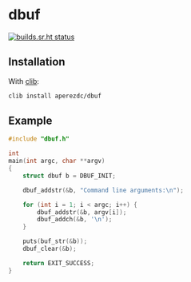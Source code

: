 dbuf
====

[![builds.sr.ht status](https://builds.sr.ht/~aperezdc/dbuf/alpine.yml.svg)](https://builds.sr.ht/~aperezdc/dbuf/alpine.yml?)

Installation
------------


With [clib](https://github.com/clibs/clib):

```sh
clib install aperezdc/dbuf
```

Example
-------

```c
#include "dbuf.h"

int
main(int argc, char **argv)
{
    struct dbuf b = DBUF_INIT;

    dbuf_addstr(&b, "Command line arguments:\n");

    for (int i = 1; i < argc; i++) {
        dbuf_addstr(&b, argv[i]);
        dbuf_addch(&b, '\n');
    }

    puts(buf_str(&b));
    dbuf_clear(&b);

    return EXIT_SUCCESS;
}
```

